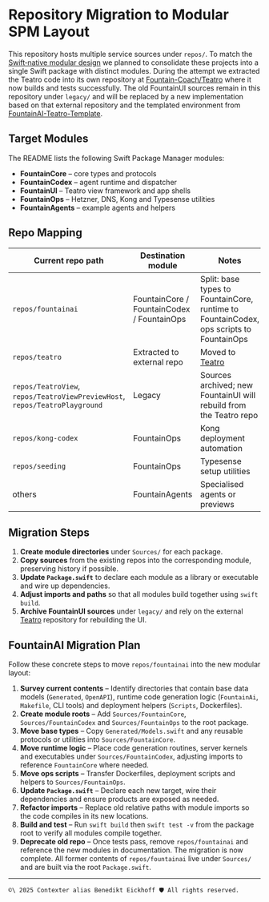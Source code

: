 # Repository Migration to Modular SPM Layout

This repository hosts multiple service sources under `repos/`. To match the [Swift‑native modular design](../README.md) we planned to consolidate these projects into a single Swift package with distinct modules. During the attempt we extracted the Teatro code into its own repository at [Fountain-Coach/Teatro](https://github.com/Fountain-Coach/Teatro) where it now builds and tests successfully. The old FountainUI sources remain in this repository under `legacy/` and will be replaced by a new implementation based on that external repository and the templated environment from [FountainAI-Teatro-Template](https://github.com/Fountain-Coach/FountainAI-Teatro-Template).

## Target Modules

The README lists the following Swift Package Manager modules:

- **FountainCore** – core types and protocols
- **FountainCodex** – agent runtime and dispatcher
- **FountainUI** – Teatro view framework and app shells
- **FountainOps** – Hetzner, DNS, Kong and Typesense utilities
- **FountainAgents** – example agents and helpers

## Repo Mapping

| Current repo path | Destination module | Notes |
|------------------|--------------------|-------|
| `repos/fountainai` | FountainCore / FountainCodex / FountainOps | Split: base types to FountainCore, runtime to FountainCodex, ops scripts to FountainOps |
| `repos/teatro` | Extracted to external repo | Moved to [Teatro](https://github.com/Fountain-Coach/Teatro) |
| `repos/TeatroView`, `repos/TeatroViewPreviewHost`, `repos/TeatroPlayground` | Legacy | Sources archived; new FountainUI will rebuild from the Teatro repo |
| `repos/kong-codex` | FountainOps | Kong deployment automation |
| `repos/seeding` | FountainOps | Typesense setup utilities |
| others | FountainAgents | Specialised agents or previews |

## Migration Steps

1. **Create module directories** under `Sources/` for each package.
2. **Copy sources** from the existing repos into the corresponding module, preserving history if possible.
3. **Update `Package.swift`** to declare each module as a library or executable and wire up dependencies.
4. **Adjust imports and paths** so that all modules build together using `swift build`.
5. **Archive FountainUI sources** under `legacy/` and rely on the external [Teatro](https://github.com/Fountain-Coach/Teatro) repository for rebuilding the UI.

## FountainAI Migration Plan

Follow these concrete steps to move `repos/fountainai` into the new modular layout:

1. **Survey current contents** – Identify directories that contain base data models (`Generated`, `OpenAPI`), runtime code generation logic (`FountainAi`, `Makefile`, CLI tools) and deployment helpers (`Scripts`, Dockerfiles).
2. **Create module roots** – Add `Sources/FountainCore`, `Sources/FountainCodex` and `Sources/FountainOps` to the root package.
3. **Move base types** – Copy `Generated/Models.swift` and any reusable protocols or utilities into `Sources/FountainCore`.
4. **Move runtime logic** – Place code generation routines, server kernels and executables under `Sources/FountainCodex`, adjusting imports to reference `FountainCore` where needed.
5. **Move ops scripts** – Transfer Dockerfiles, deployment scripts and helpers to `Sources/FountainOps`.
6. **Update `Package.swift`** – Declare each new target, wire their dependencies and ensure products are exposed as needed.
7. **Refactor imports** – Replace old relative paths with module imports so the code compiles in its new locations.
8. **Build and test** – Run `swift build` then `swift test -v` from the package root to verify all modules compile together.
9. **Deprecate old repo** – Once tests pass, remove `repos/fountainai` and reference the new modules in documentation.
The migration is now complete. All former contents of `repos/fountainai` live under `Sources/` and are built via the root `Package.swift`.

----
````text
©\ 2025 Contexter alias Benedikt Eickhoff 🛡️ All rights reserved.
````
